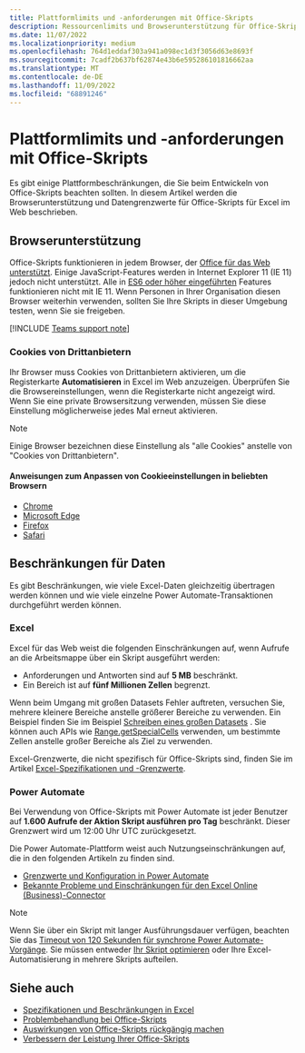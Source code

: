 ```yaml
---
title: Plattformlimits und -anforderungen mit Office-Skripts
description: Ressourcenlimits und Browserunterstützung für Office-Skripts bei Verwendung mit Excel im Web.
ms.date: 11/07/2022
ms.localizationpriority: medium
ms.openlocfilehash: 764d1eddaf303a941a098ec1d3f3056d63e8693f
ms.sourcegitcommit: 7cadf2b637bf62874e43b6e595286101816662aa
ms.translationtype: MT
ms.contentlocale: de-DE
ms.lasthandoff: 11/09/2022
ms.locfileid: "68891246"
---
```

# <a name="platform-limits-and-requirements-with-office-scripts"></a>Plattformlimits und -anforderungen mit Office-Skripts

Es gibt einige Plattformbeschränkungen, die Sie beim Entwickeln von Office-Skripts beachten sollten. In diesem Artikel werden die Browserunterstützung und Datengrenzwerte für Office-Skripts für Excel im Web beschrieben.

## <a name="browser-support"></a>Browserunterstützung

Office-Skripts funktionieren in jedem Browser, der [Office für das Web unterstützt](https://support.microsoft.com/office/ad1303e0-a318-47aa-b409-d3a5eb44e452). Einige JavaScript-Features werden in Internet Explorer 11 (IE 11) jedoch nicht unterstützt. Alle in [ES6 oder höher eingeführten](https://www.w3schools.com/Js/js_es6.asp) Features funktionieren nicht mit IE 11. Wenn Personen in Ihrer Organisation diesen Browser weiterhin verwenden, sollten Sie Ihre Skripts in dieser Umgebung testen, wenn Sie sie freigeben.

[!INCLUDE [Teams support note](../includes/teams-support-note.md)]

### <a name="third-party-cookies"></a>Cookies von Drittanbietern

Ihr Browser muss Cookies von Drittanbietern aktivieren, um die Registerkarte **Automatisieren** in Excel im Web anzuzeigen. Überprüfen Sie die Browsereinstellungen, wenn die Registerkarte nicht angezeigt wird. Wenn Sie eine private Browsersitzung verwenden, müssen Sie diese Einstellung möglicherweise jedes Mal erneut aktivieren.

> [!NOTE]
> Einige Browser bezeichnen diese Einstellung als "alle Cookies" anstelle von "Cookies von Drittanbietern".

#### <a name="instructions-for-adjusting-cookie-settings-in-popular-browsers"></a>Anweisungen zum Anpassen von Cookieeinstellungen in beliebten Browsern

- [Chrome](https://support.google.com/chrome/answer/95647)
- [Microsoft Edge](https://support.microsoft.com/microsoft-edge/597f04f2-c0ce-f08c-7c2b-541086362bd2)
- [Firefox](https://support.mozilla.org/kb/disable-third-party-cookies)
- [Safari](https://support.apple.com/guide/safari/manage-cookies-and-website-data-sfri11471/mac)

## <a name="data-limits"></a>Beschränkungen für Daten

Es gibt Beschränkungen, wie viele Excel-Daten gleichzeitig übertragen werden können und wie viele einzelne Power Automate-Transaktionen durchgeführt werden können.

### <a name="excel"></a>Excel

Excel für das Web weist die folgenden Einschränkungen auf, wenn Aufrufe an die Arbeitsmappe über ein Skript ausgeführt werden:

- Anforderungen und Antworten sind auf **5 MB** beschränkt.
- Ein Bereich ist auf **fünf Millionen Zellen** begrenzt.

Wenn beim Umgang mit großen Datasets Fehler auftreten, versuchen Sie, mehrere kleinere Bereiche anstelle größerer Bereiche zu verwenden. Ein Beispiel finden Sie im Beispiel [Schreiben eines großen Datasets](../resources/samples/write-large-dataset.md) . Sie können auch APIs wie [Range.getSpecialCells](/javascript/api/office-scripts/excelscript/excelscript.range#excelscript-excelscript-range-getspecialcells-member(1)) verwenden, um bestimmte Zellen anstelle großer Bereiche als Ziel zu verwenden.

Excel-Grenzwerte, die nicht spezifisch für Office-Skripts sind, finden Sie im Artikel [Excel-Spezifikationen und -Grenzwerte](https://support.microsoft.com/office/excel-specifications-and-limits-1672b34d-7043-467e-8e27-269d656771c3).

### <a name="power-automate"></a>Power Automate

Bei Verwendung von Office-Skripts mit Power Automate ist jeder Benutzer auf **1.600 Aufrufe der Aktion Skript ausführen pro Tag** beschränkt. Dieser Grenzwert wird um 12:00 Uhr UTC zurückgesetzt.

Die Power Automate-Plattform weist auch Nutzungseinschränkungen auf, die in den folgenden Artikeln zu finden sind.

- [Grenzwerte und Konfiguration in Power Automate](/power-automate/limits-and-config)
- [Bekannte Probleme und Einschränkungen für den Excel Online (Business)-Connector](/connectors/excelonlinebusiness/#known-issues-and-limitations)

> [!NOTE]
> Wenn Sie über ein Skript mit langer Ausführungsdauer verfügen, beachten Sie das [Timeout von 120 Sekunden für synchrone Power Automate-Vorgänge](/power-automate/limits-and-config#timeout). Sie müssen entweder [Ihr Skript optimieren](../develop/web-client-performance.md) oder Ihre Excel-Automatisierung in mehrere Skripts aufteilen.

## <a name="see-also"></a>Siehe auch

- [Spezifikationen und Beschränkungen in Excel](https://support.microsoft.com/office/excel-specifications-and-limits-1672b34d-7043-467e-8e27-269d656771c3)
- [Problembehandlung bei Office-Skripts](troubleshooting.md)
- [Auswirkungen von Office-Skripts rückgängig machen](undo.md)
- [Verbessern der Leistung Ihrer Office-Skripts](../develop/web-client-performance.md)
